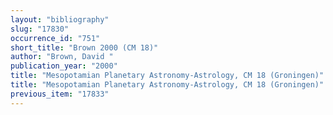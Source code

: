```yaml
---
layout: "bibliography"
slug: "17830"
occurrence_id: "751"
short_title: "Brown 2000 (CM 18)"
author: "Brown, David "
publication_year: "2000"
title: "Mesopotamian Planetary Astronomy-Astrology, CM 18 (Groningen)"
title: "Mesopotamian Planetary Astronomy-Astrology, CM 18 (Groningen)"
previous_item: "17833"
---
```

